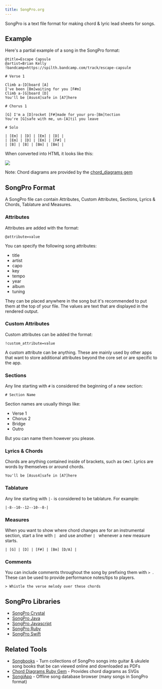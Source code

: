 ```yaml
---
title: SongPro.org
---
```


<p class="lead">SongPro is a text file format for making chord & lyric lead sheets for songs.</p>

## Example

Here's a partial example of a song in the SongPro format:

```
@title=Escape Capsule
@artist=Brian Kelly
!bandcamp=https://spilth.bandcamp.com/track/escape-capsule

# Verse 1

Climb a-[D]board [A]
I've been [Bm]waiting for you [F#m]
Climb a-[G]board [D]
You'll be [Asus4]safe in [A7]here

# Chorus 1

[G] I'm a [D]rocket [F#]made for your pro-[Bm]tection
You're [G]safe with me, un-[A]til you leave

# Solo

| [Em] | [D] | [Em] | [D] |
| [Em] | [D] | [Em] | [F#] |
| [B] | [B] | [Bm] | [Bm] |
```

When converted into HTML it looks like this:

<img src="/images/preview.png" class="img-fluid img-thumbnail" />

Note: Chord diagrams are provided by the [chord_diagrams gem](https://github.com/spilth/chord_diagrams)

## SongPro Format

A SongPro file can contain Attributes, Custom Attributes, Sections, Lyrics & Chords, Tablature and Measures.

### Attributes

Attributes are added with the format:

```
@attribute=value
```

You can specify the following song attributes:

- title
- artist
- capo
- key
- tempo
- year
- album
- tuning

They can be placed anywhere in the song but it's recommended to put them at the top of your file.
 The values are text that are displayed in the rendered output.

### Custom Attributes

Custom attributes can be added the format:

```
!custom_attribute=value
```

A custom attribute can be anything. These are mainly used by other apps that want to store additional attributes beyond the core set or are specific to the app.

### Sections

Any line starting with `#` is considered the beginning of a new section:

```
# Section Name
```

Section names are usually things like:

- Verse 1
- Chorus 2
- Bridge
- Outro

But you can name them however you please.

### Lyrics & Chords

Chords are anything contained inside of brackets, such as `C#m7`. Lyrics are words by themselves or around chords.

```
You'll be [Asus4]safe in [A7]here
```

### Tablature

Any line starting with `|-` is considered to be tablature. For example:

```
|-8--10--12--10--8-|
```

### Measures

When you want to show where chord changes are for an instrumental section, start a line with `| ` and use another `| ` whenever a new measure starts.

```
| [G] | [D] | [F#] | [Bm] [D/A] |
```

### Comments

You can include comments throughout the song by prefixing them with `> `. These can be used to provide performance notes/tips to players.

```
> Whistle the verse melody over these chords
```

## SongPro Libraries

- [SongPro Crystal](https://github.com/SongProOrg/songpro-crystal) 
- [SongPro Java](https://github.com/SongProOrg/songpro-java)
- [SongPro Javascript](https://github.com/SongProOrg/songpro-javascript)
- [SongPro Ruby](https://github.com/SongProOrg/songpro-ruby)
- [SongPro Swift](https://github.com/SongProOrg/songpro-swift)

## Related Tools

- [Songbooks](https://songbooks.songpro.org) - Turn collections of SongPro songs into guitar & ukulele song books that be can viewed online and downloaded as PDFs
- [Chord Diagrams Ruby Gem](https://github.com/spilth/chord_diagrams) - Provides chord diagrams as SVGs
- [SongiApp](https://songi.app/) - Offline song database browser (many songs in SongPro format)
